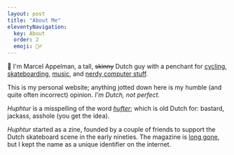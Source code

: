 ```yaml
---
layout: post
title: "About Me"
eleventyNavigation:
  key: About
  order: 2
  emoji: 💁‍♂️
---
```

👋 I'm Marcel Appelman, a tall, ~~skinny~~ Dutch guy with a penchant for [cycling](/cycling/), [skateboarding](/skateboarding/), [music](/music/), and [nerdy computer stuff](/nerdy-computer-stuff/). 

This is my personal website; anything jotted down here is my humble (and quite often incorrect) opinion. _I'm Dutch, not perfect._

_Huphtur_ is a misspelling of the word [_hufter_](https://en.wiktionary.org/wiki/hufter); which is old Dutch for: bastard, jackass, asshole (you get the idea). 

_Huphtur_ started as a zine, founded by a couple of friends to support the Dutch skateboard scene in the early nineties. The magazine is [long gone](https://web.archive.org/web/19970225192142/http://www.huphtur.nl/), but I kept the name as a unique identifier on the internet.